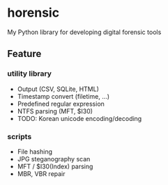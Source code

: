 # horensic
My Python library for developing digital forensic tools

## Feature

### utility library
* Output (CSV, SQLite, HTML)
* Timestamp convert (filetime, ...)
* Predefined regular expression
* NTFS parsing (MFT, $I30)
* TODO: Korean unicode encoding/decoding

### scripts
* File hashing
* JPG steganography scan
* MFT / $I30(Index) parsing
* MBR, VBR repair
